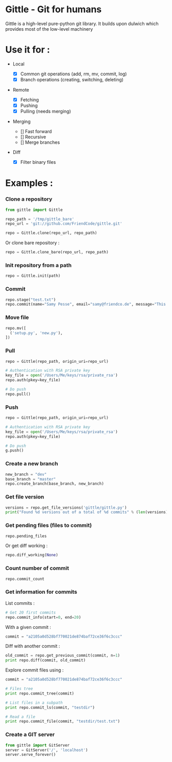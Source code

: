 # Gittle - Git for humans

Gittle is a high-level pure-python git library.
It builds upon dulwich which provides most of the low-level machinery

# Use it for :

- Local
  - [X] Common git operations (add, rm, mv, commit, log)
  - [X] Branch operations (creating, switching, deleting)

- Remote
  - [X] Fetching
  - [X] Pushing
  - [X] Pulling (needs merging)

- Merging
  - [] Fast forward
  - [] Recursive
  - [] Merge branches

- Diff
  - [X] Filter binary files

# Examples : 

### Clone a repository

```python
from gittle import Gittle

repo_path = '/tmp/gittle_bare'
repo_url = 'git://github.com/FriendCode/gittle.git'

repo = Gittle.clone(repo_url, repo_path)
```

Or clone bare repository :

```python
repo = Gittle.clone_bare(repo_url, repo_path)
```

### Init repository from a path

```python
repo = Gittle.init(path)
```

### Commit

```python
repo.stage("test.txt")
repo.commit(name="Samy Pesse", email="samy@friendco.de", message="This is a commit")
```

### Move file

```python
repo.mv([
  ('setup.py', 'new.py'),
])
```

### Pull

```python
repo = Gittle(repo_path, origin_uri=repo_url)

# Authentication with RSA private key
key_file = open('/Users/Me/keys/rsa/private_rsa')
repo.auth(pkey=key_file)

# Do push
repo.pull()
```

### Push

```python
repo = Gittle(repo_path, origin_uri=repo_url)

# Authentication with RSA private key
key_file = open('/Users/Me/keys/rsa/private_rsa')
repo.auth(pkey=key_file)

# Do push
g.push()
```

### Create a new branch

```python
new_branch = "dev"
base_branch = "master"
repo.create_branch(base_branch, new_branch)
```

### Get file version

```python
versions = repo.get_file_versions('gittle/gittle.py')
print("Found %d versions out of a total of %d commits" % (len(versions), repo.commit_count()))
```

### Get pending files (files to commit)

```python
repo.pending_files
```

Or get diff working :

```python
repo.diff_working(None)
```

### Count number of commit

```python
repo.commit_count
```

### Get information for commits

List commits :

```python
# Get 20 first commits
repo.commit_info(start=0, end=20)
```

With a given commit :

```python
commit = "a2105a0d528bf770021de874baf72ce36f6c3ccc"
```

Diff with another commit :

```python
old_commit = repo.get_previous_commit(commit, n=1)
print repo.diff(commit, old_commit)
```

Explore commit files using :

```python
commit = "a2105a0d528bf770021de874baf72ce36f6c3ccc"

# Files tree
print repo.commit_tree(commit)

# List files in a subpath
print repo.commit_ls(commit, "testdir")

# Read a file
print repo.commit_file(commit, "testdir/test.txt")
```

### Create a GIT server

```python
from gittle import GitServer
server = GitServer('/', 'localhost')
server.serve_forever()
```
